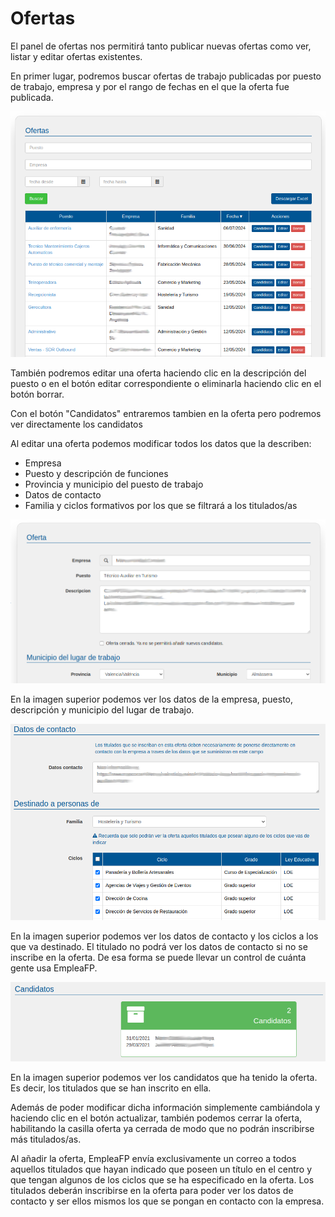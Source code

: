 # Ofertas

El panel de ofertas nos permitirá tanto publicar nuevas ofertas como ver, listar y editar ofertas existentes.

En primer lugar, podremos buscar ofertas de trabajo publicadas por puesto de trabajo, empresa y por el rango de fechas en el que la oferta fue publicada.

![](ofertas_listado.png)

También podremos editar una oferta haciendo clic en la descripción del puesto o en el botón editar correspondiente o eliminarla haciendo clic en el botón borrar. 

Con el botón "Candidatos" entraremos tambien en la oferta pero podremos ver directamente los candidatos

Al editar una oferta podemos modificar todos los datos que la describen:
- Empresa
- Puesto y descripción de funciones
- Provincia y municipio del puesto de trabajo
- Datos de contacto
- Familia y ciclos formativos por los que se filtrará a los titulados/as

![](oferta_oferta.png)

En la imagen superior podemos ver los datos de la empresa, puesto, descripción y municipio del lugar de trabajo.

![](oferta_contacto.png)

En la imagen superior podemos ver los datos de contacto y los ciclos a los que va destinado. El titulado no podrá ver los datos de contacto si no se inscribe en la oferta. De esa forma se puede llevar un control de cuánta gente usa EmpleaFP.

![](oferta_candidato.png)

En la imagen superior podemos ver los candidatos que ha tenido la oferta. Es decir, los titulados que se han inscrito en ella.

Además de poder modificar dicha información simplemente cambiándola y haciendo clic en el botón actualizar, también podemos cerrar la oferta, habilitando la casilla oferta ya cerrada de modo que no podrán inscribirse más titulados/as.


Al añadir la oferta, EmpleaFP envía exclusivamente un correo a todos aquellos titulados que hayan indicado que poseen un título en el centro y que tengan algunos de los ciclos que se ha especificado en la oferta. Los titulados deberán inscribirse en la oferta para poder ver los datos de contacto y ser ellos mismos los que se pongan en contacto con la empresa.


